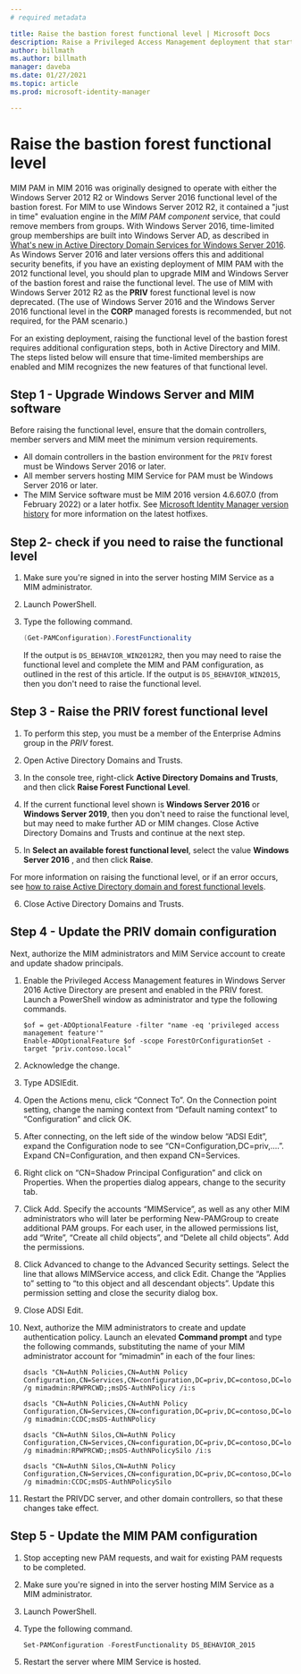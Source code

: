 ```yaml
---
# required metadata

title: Raise the bastion forest functional level | Microsoft Docs
description: Raise a Privileged Access Management deployment that started with Windows Server 2012 R2 functional level to the Windows Server 2016 functional level.
author: billmath
ms.author: billmath
manager: daveba
ms.date: 01/27/2021
ms.topic: article
ms.prod: microsoft-identity-manager

---
```

# Raise the bastion forest functional level

MIM PAM in MIM 2016 was originally designed to operate with either the Windows Server 2012 R2 or Windows Server 2016 functional level of the bastion forest.  For MIM to use Windows Server 2012 R2, it contained a "just in time" evaluation engine in the *MIM PAM component* service, that could remove members from groups.  With Windows Server 2016, time-limited group memberships are built into Windows Server AD, as described in [What's new in Active Directory Domain Services for Windows Server 2016](/windows-server/identity/whats-new-active-directory-domain-services). As Windows Server 2016 and later versions offers this and additional security benefits, if you have an existing deployment of MIM PAM with the 2012 functional level, you should plan to upgrade MIM and Windows Server of the bastion forest and raise the functional level.  The use of MIM with Windows Server 2012 R2 as the **PRIV** forest functional level is now deprecated. (The use of Windows Server 2016 and the Windows Server 2016 functional level in the **CORP** managed forests is recommended, but not required, for the PAM scenario.)

For an existing deployment, raising the functional level of the bastion forest requires additional configuration steps, both in Active Directory and MIM. The steps listed below will ensure that time-limited memberships are enabled and MIM recognizes the new features of that functional level.

## Step 1 - Upgrade Windows Server and MIM software

Before raising the functional level, ensure that the domain controllers, member servers and MIM meet the minimum version requirements.

* All domain controllers in the bastion environment for the `PRIV` forest must be Windows Server 2016 or later.
* All member servers hosting MIM Service for PAM must be Windows Server 2016 or later.
* The MIM Service software must be MIM 2016 version 4.6.607.0 (from February 2022) or a later hotfix.  See [Microsoft Identity Manager version history](../reference/version-history.md) for more information on the latest hotfixes.

## Step 2- check if you need to raise the functional level

1. Make sure you're signed in into the server hosting MIM Service as a MIM administrator.
2. Launch PowerShell.
3. Type the following command.

    ```powershell
    (Get-PAMConfiguration).ForestFunctionality
    ```

    If the output is `DS_BEHAVIOR_WIN2012R2`, then you may need to raise the functional level and complete the MIM and PAM configuration, as outlined in the rest of this article.  If the output is `DS_BEHAVIOR_WIN2015`, then you don't need to raise the functional level.

## Step 3 - Raise the PRIV forest functional level

1. To perform this step, you must be a member of the Enterprise Admins group in the *PRIV* forest.

2. Open Active Directory Domains and Trusts.

3. In the console tree, right-click **Active Directory Domains and Trusts**, and then click **Raise Forest Functional Level**.

4. If the current functional level shown is **Windows Server 2016** or **Windows Server 2019**, then you don't need to raise the functional level, but may need to make further AD or MIM changes.  Close Active Directory Domains and Trusts and continue at the next step.

5. In **Select an available forest functional level**, select the value **Windows Server 2016** , and then click **Raise**.

For more information on raising the functional level, or if an error occurs, see [how to raise Active Directory domain and forest functional levels](/troubleshoot/windows-server/identity/raise-active-directory-domain-forest-functional-levels).

6. Close Active Directory Domains and Trusts.

## Step 4 - Update the PRIV domain configuration

Next, authorize the MIM administrators and MIM Service account to create and update shadow principals.

1. Enable the Privileged Access Management features in Windows Server 2016 Active Directory are present and enabled in the PRIV forest.  Launch a PowerShell window as administrator and type the following commands.

   ```
   $of = get-ADOptionalFeature -filter "name -eq 'privileged access management feature'"
   Enable-ADOptionalFeature $of -scope ForestOrConfigurationSet -target "priv.contoso.local"
   ```
1. Acknowledge the change.

2. Type ADSIEdit.

3. Open the Actions menu, click “Connect To”. On the Connection point setting, change the naming context from “Default naming context” to “Configuration” and click OK.

4. After connecting, on the left side of the window below “ADSI Edit”, expand the Configuration node to see “CN=Configuration,DC=priv,....”. Expand CN=Configuration, and then expand CN=Services.

5. Right click on “CN=Shadow Principal Configuration” and click on Properties. When the properties dialog appears, change to the security tab.

6. Click Add. Specify the accounts “MIMService”, as well as any other MIM administrators who will later be performing New-PAMGroup to create additional PAM groups. For each user, in the allowed permissions list, add “Write”, “Create all child objects”, and “Delete all child objects”. Add the permissions.

7. Click Advanced to change to the Advanced Security settings. Select the line that allows MIMService access, and click Edit. Change the “Applies to” setting to “to this object and all descendant objects”. Update this permission setting and close the security dialog box.

8. Close ADSI Edit.

9. Next, authorize the MIM administrators to create and update authentication policy. Launch an elevated **Command prompt** and type the following commands, substituting the name of your MIM administrator account for “mimadmin” in each of the four lines:
    ```
    dsacls "CN=AuthN Policies,CN=AuthN Policy Configuration,CN=Services,CN=configuration,DC=priv,DC=contoso,DC=local" /g mimadmin:RPWPRCWD;;msDS-AuthNPolicy /i:s

    dsacls "CN=AuthN Policies,CN=AuthN Policy Configuration,CN=Services,CN=configuration,DC=priv,DC=contoso,DC=local" /g mimadmin:CCDC;msDS-AuthNPolicy

    dsacls "CN=AuthN Silos,CN=AuthN Policy Configuration,CN=Services,CN=configuration,DC=priv,DC=contoso,DC=local" /g mimadmin:RPWPRCWD;;msDS-AuthNPolicySilo /i:s

    dsacls "CN=AuthN Silos,CN=AuthN Policy Configuration,CN=Services,CN=configuration,DC=priv,DC=contoso,DC=local" /g mimadmin:CCDC;msDS-AuthNPolicySilo
    ```

10. Restart the PRIVDC server, and other domain controllers, so that these changes take effect.

## Step 5 - Update the MIM PAM configuration

1. Stop accepting new PAM requests, and wait for existing PAM requests to be completed.
1. Make sure you're signed in into the server hosting MIM Service as a MIM administrator.
1. Launch PowerShell.
1. Type the following command.

    ```powershell
    Set-PAMConfiguration -ForestFunctionality DS_BEHAVIOR_2015
    ```

1. Restart the server where MIM Service is hosted.

